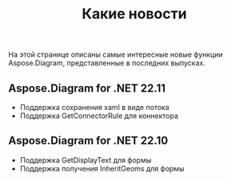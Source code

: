 ﻿---
title: Какие новости
linktitle: Какие новости
type: docs
weight: 5
url: /ru/net/whatsnew/
description: Aspose.Diagram for .NET ежедневно расширяется и улучшается. На этой странице вы можете узнать об огромных и самых интересных возможностях продукта
sitemap:
changefreq: monthl
priority: 0.8
lastmod: 2022-01-2
---
На этой странице описаны самые интересные новые функции Aspose.Diagram, представленные в последних выпусках.

## Aspose.Diagram for .NET 22.11

* Поддержка сохранения xaml в виде потока
* Поддержка GetConnectorRule для коннектора

## Aspose.Diagram for .NET 22.10

* Поддержка GetDisplayText для формы
* Поддержка получения InheritGeoms для формы

